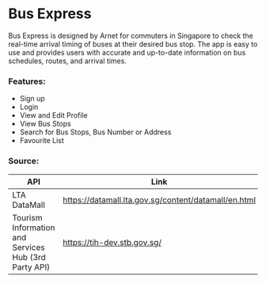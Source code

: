 # Bus Express

Bus Express is designed by Arnet for commuters in Singapore to check the real-time arrival timing of buses at their desired bus stop. The app is easy to use and provides users with accurate and up-to-date information on bus schedules, routes, and arrival times.



### Features:
- Sign up 
- Login
- View and Edit Profile 
- View Bus Stops 
- Search for Bus Stops, Bus Number or Address
- Favourite List


### Source:
| API | Link |
| ------ | ------ |
| LTA DataMall | https://datamall.lta.gov.sg/content/datamall/en.html |
| Tourism Information and Services Hub (3rd Party API) | https://tih-dev.stb.gov.sg/ |
